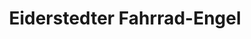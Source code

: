 ---
title: "Eiderstedter Fahrrad-Engel"
url: /sankt-peter-ording/eiderstedter-fahrrad-engel/
shop: Mieten
---
